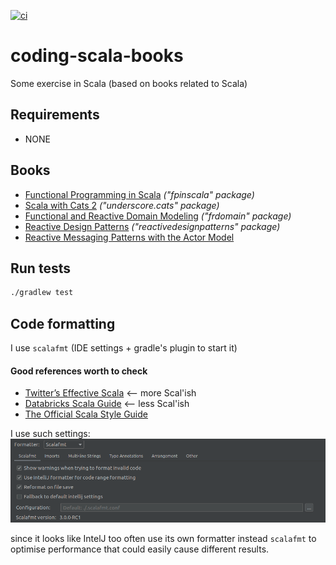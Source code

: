 [![ci](https://github.com/fedor-malyshkin/coding-scala-books/workflows/ci/badge.svg)](https://github.com/fedor-malyshkin/coding-scala-books/actions/workflows/ci.yml)

# coding-scala-books

Some exercise in Scala (based on books related to Scala)

## Requirements

* NONE

## Books

* [Functional Programming in Scala](https://www.manning.com/books/functional-programming-in-scala) _("fpinscala" package)_
* [Scala with Cats 2](https://www.scalawithcats.com/) _("underscore.cats" package)_
* [Functional and Reactive Domain Modeling](https://www.manning.com/books/functional-and-reactive-domain-modeling) _("frdomain" package)_
* [Reactive Design Patterns](https://www.manning.com/books/reactive-design-patterns)  _("reactivedesignpatterns" package)_
* [Reactive Messaging Patterns with the Actor Model]()

## Run tests

```sh
./gradlew test
```

## Code formatting

I use `scalafmt` (IDE settings + gradle's plugin to start it)

#### Good references worth to check
* [Twitter’s Effective Scala](http://twitter.github.io/effectivescala/) <-- more Scal'ish
* [Databricks Scala Guide](https://github.com/databricks/scala-style-guide) <-- less Scal'ish
* [The Official Scala Style Guide](http://docs.scala-lang.org/style)

I use such settings:
![img](docs/format-settings.png)

since it looks like IntelJ too often use its own formatter instead `scalafmt` to optimise performance that could easily cause different results.
